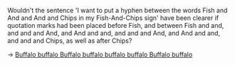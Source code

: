 Wouldn't the sentence 'I want to put a hyphen between the words Fish and And and And and Chips in my Fish-And-Chips sign' have been clearer if quotation marks had been placed before Fish, and between Fish and and, and and and And, and And and and, and and and And, and And and and, and and and Chips, as well as after Chips?

→ <a href="http://en.wikipedia.org/wiki/Buffalo_buffalo_buffalo_buffalo_buffalo_buffalo_buffalo_buffalo">Buffalo buffalo Buffalo buffalo buffalo buffalo Buffalo buffalo</a>
